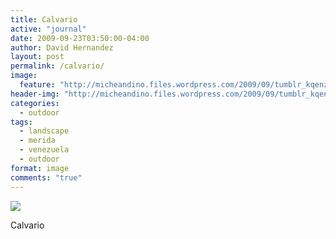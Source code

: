 ```yaml
---
title: Calvario
active: "journal"
date: 2009-09-23T03:50:00-04:00
author: David Hernandez
layout: post
permalink: /calvario/
image:
  feature: "http://micheandino.files.wordpress.com/2009/09/tumblr_kqenzjangn1qa1qgjo1_1280.jpg"
header-img: "http://micheandino.files.wordpress.com/2009/09/tumblr_kqenzjangn1qa1qgjo1_1280.jpg"
categories:
  - outdoor
tags:
  - landscape
  - merida
  - venezuela
  - outdoor
format: image
comments: "true"
---
```

<a href="http://micheandino.files.wordpress.com/2009/09/tumblr_kqenzjangn1qa1qgjo1_1280.jpg" class="popup"  title="Calvario" data-caption="© 2009 by David Hernández">
<img src="http://micheandino.files.wordpress.com/2009/09/tumblr_kqenzjangn1qa1qgjo1_1280.jpg"></a>

Calvario
